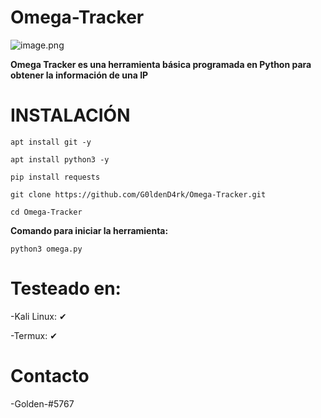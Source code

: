 # Omega-Tracker
![image.png](https://raw.githubusercontent.com/G0ldenD4rk/Omega-Tracker-V1/main/OMEGA.PNG)

**Omega Tracker es una herramienta básica programada en Python para obtener la información de una IP**

# INSTALACIÓN

```
apt install git -y
```
```
apt install python3 -y
```
```
pip install requests
```
```
git clone https://github.com/G0ldenD4rk/Omega-Tracker.git
```
```
cd Omega-Tracker
```
**Comando para iniciar la herramienta:**
```
python3 omega.py
```


# Testeado en:
-Kali Linux: ✔

-Termux: ✔

# Contacto
-Golden-#5767
